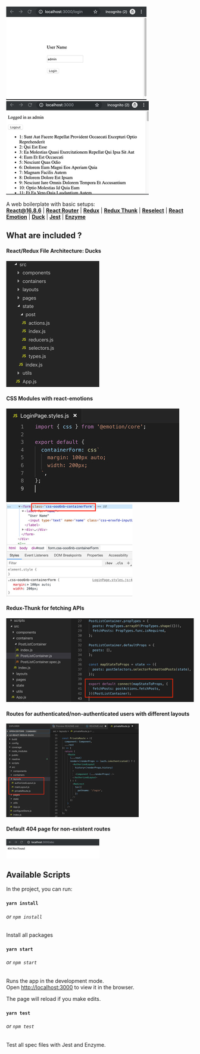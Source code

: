 ![Page 1](https://raw.githubusercontent.com/nlt2390/le-react-redux-duck/master/readme/img_page1.jpg)
&nbsp;&nbsp;&nbsp;&nbsp;![Page 2](https://raw.githubusercontent.com/nlt2390/le-react-redux-duck/master/readme/img_page2.jpg)

A web boilerplate with basic setups:<br>
**[React@16.8.6](https://github.com/facebook/react)** | **[React Router](https://github.com/ReactTraining/react-router)** | **[Redux](https://github.com/reduxjs/redux)** | **[Redux Thunk](https://github.com/reduxjs/redux-thunk)** | **[Reselect](https://github.com/reduxjs/reselect)** | **[React Emotion](https://github.com/emotion-js/emotion)** | **[Duck](https://github.com/erikras/ducks-modular-redux)** | **[Jest](https://github.com/facebook/jest)** | **[Enzyme](https://github.com/airbnb/enzyme)**

## What are included ?
#### React/Redux File Architecture: Ducks
![File Structure](https://raw.githubusercontent.com/nlt2390/le-react-redux-duck/master/readme/img_file_structure.jpg)

#### CSS Modules with react-emotions
![CSS Modules](https://raw.githubusercontent.com/nlt2390/le-react-redux-duck/master/readme/img_styles.jpg)
![CSS Modules 2](https://raw.githubusercontent.com/nlt2390/le-react-redux-duck/master/readme/img_styles2.jpg)

#### Redux-Thunk for fetching APIs
![Redux Thunk](https://raw.githubusercontent.com/nlt2390/le-react-redux-duck/master/readme/img_thunk.jpg)

#### Routes for authenticated/non-authenticated users with different layouts
![Routes](https://raw.githubusercontent.com/nlt2390/le-react-redux-duck/master/readme/img_layouts.jpg)

#### Default 404 page for non-existent routes
![404](https://raw.githubusercontent.com/nlt2390/le-react-redux-duck/master/readme/img_404.jpg)

## Available Scripts

In the project, you can run:

#### `yarn install` 
###### or `npm install`

Install all packages<br>

#### `yarn start`
###### or `npm start`

Runs the app in the development mode.<br>
Open [http://localhost:3000](http://localhost:3000) to view it in the browser.

The page will reload if you make edits.<br>

#### `yarn test`
###### or `npm test`
Test all spec files with Jest and Enzyme.
